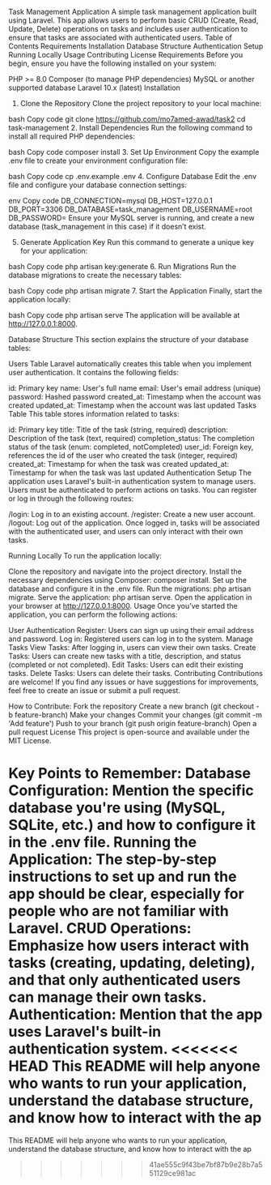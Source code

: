 Task Management Application
A simple task management application built using Laravel. This app allows users to perform basic CRUD (Create, Read, Update, Delete) operations on tasks and includes user authentication to ensure that tasks are associated with authenticated users.
Table of Contents
Requirements
Installation
Database Structure
Authentication Setup
Running Locally
Usage
Contributing
License
Requirements
Before you begin, ensure you have the following installed on your system:

PHP >= 8.0
Composer (to manage PHP dependencies)
MySQL or another supported database
Laravel 10.x (latest)
Installation
1. Clone the Repository
Clone the project repository to your local machine:

bash
Copy code
git clone https://github.com/mo7amed-awad/task2
cd task-management
2. Install Dependencies
Run the following command to install all required PHP dependencies:

bash
Copy code
composer install
3. Set Up Environment
Copy the example .env file to create your environment configuration file:

bash
Copy code
cp .env.example .env
4. Configure Database
Edit the .env file and configure your database connection settings:

env
Copy code
DB_CONNECTION=mysql
DB_HOST=127.0.0.1
DB_PORT=3306
DB_DATABASE=task_management
DB_USERNAME=root
DB_PASSWORD=
Ensure your MySQL server is running, and create a new database (task_management in this case) if it doesn’t exist.

5. Generate Application Key
Run this command to generate a unique key for your application:

bash
Copy code
php artisan key:generate
6. Run Migrations
Run the database migrations to create the necessary tables:

bash
Copy code
php artisan migrate
7. Start the Application
Finally, start the application locally:

bash
Copy code
php artisan serve
The application will be available at http://127.0.0.1:8000.

Database Structure
This section explains the structure of your database tables:

Users Table
Laravel automatically creates this table when you implement user authentication. It contains the following fields:

id: Primary key
name: User's full name
email: User's email address (unique)
password: Hashed password
created_at: Timestamp when the account was created
updated_at: Timestamp when the account was last updated
Tasks Table
This table stores information related to tasks:

id: Primary key
title: Title of the task (string, required)
description: Description of the task (text, required)
completion_status: The completion status of the task (enum: completed, notCompleted)
user_id: Foreign key, references the id of the user who created the task (integer, required)
created_at: Timestamp for when the task was created
updated_at: Timestamp for when the task was last updated
Authentication Setup
The application uses Laravel's built-in authentication system to manage users. Users must be authenticated to perform actions on tasks. You can register or log in through the following routes:

/login: Log in to an existing account.
/register: Create a new user account.
/logout: Log out of the application.
Once logged in, tasks will be associated with the authenticated user, and users can only interact with their own tasks.

Running Locally
To run the application locally:

Clone the repository and navigate into the project directory.
Install the necessary dependencies using Composer: composer install.
Set up the database and configure it in the .env file.
Run the migrations: php artisan migrate.
Serve the application: php artisan serve.
Open the application in your browser at http://127.0.0.1:8000.
Usage
Once you’ve started the application, you can perform the following actions:

User Authentication
Register: Users can sign up using their email address and password.
Log in: Registered users can log in to the system.
Manage Tasks
View Tasks: After logging in, users can view their own tasks.
Create Tasks: Users can create new tasks with a title, description, and status (completed or not completed).
Edit Tasks: Users can edit their existing tasks.
Delete Tasks: Users can delete their tasks.
Contributing
Contributions are welcome! If you find any issues or have suggestions for improvements, feel free to create an issue or submit a pull request.

How to Contribute:
Fork the repository
Create a new branch (git checkout -b feature-branch)
Make your changes
Commit your changes (git commit -m 'Add feature')
Push to your branch (git push origin feature-branch)
Open a pull request
License
This project is open-source and available under the MIT License.

Key Points to Remember:
Database Configuration: Mention the specific database you're using (MySQL, SQLite, etc.) and how to configure it in the .env file.
Running the Application: The step-by-step instructions to set up and run the app should be clear, especially for people who are not familiar with Laravel.
CRUD Operations: Emphasize how users interact with tasks (creating, updating, deleting), and that only authenticated users can manage their own tasks.
Authentication: Mention that the app uses Laravel's built-in authentication system.
<<<<<<< HEAD
This README will help anyone who wants to run your application, understand the database structure, and know how to interact with the ap
=======
This README will help anyone who wants to run your application, understand the database structure, and know how to interact with the ap
>>>>>>> 41ae555c9f43be7bf87b9e28b7a551129ce981ac
